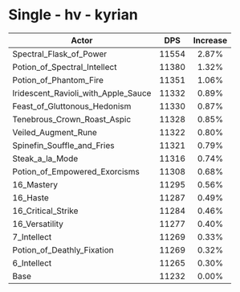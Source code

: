 # Single - hv - kyrian
| Actor | DPS | Increase |
|---|:---:|:---:|
|Spectral_Flask_of_Power|11554|2.87%|
|Potion_of_Spectral_Intellect|11380|1.32%|
|Potion_of_Phantom_Fire|11351|1.06%|
|Iridescent_Ravioli_with_Apple_Sauce|11332|0.89%|
|Feast_of_Gluttonous_Hedonism|11330|0.87%|
|Tenebrous_Crown_Roast_Aspic|11328|0.85%|
|Veiled_Augment_Rune|11322|0.80%|
|Spinefin_Souffle_and_Fries|11321|0.79%|
|Steak_a_la_Mode|11316|0.74%|
|Potion_of_Empowered_Exorcisms|11308|0.68%|
|16_Mastery|11295|0.56%|
|16_Haste|11287|0.49%|
|16_Critical_Strike|11284|0.46%|
|16_Versatility|11277|0.40%|
|7_Intellect|11269|0.33%|
|Potion_of_Deathly_Fixation|11269|0.32%|
|6_Intellect|11265|0.30%|
|Base|11232|0.00%|
